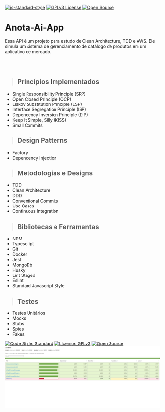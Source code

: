 [![js-standard-style](https://img.shields.io/badge/code%20style-standard-brightgreen.svg)](http://standardjs.com)
[![GPLv3 License](https://img.shields.io/badge/License-GPL%20v3-yellow.svg)](https://opensource.org/licenses/)
[![Open Source](https://badges.frapsoft.com/os/v1/open-source.svg?v=103)](https://opensource.org/)

# **Anota-Ai-App**

Essa API é um projeto para estudo de Clean Architecture, TDD e AWS. Ele simula um sistema de gerenciamento de catálogo de produtos em um aplicativo de mercado.

<br /><br />

> ## Princípios Implementados

* Single Responsibility Principle (SRP)
* Open Closed Principle (OCP)
* Liskov Substitution Principle (LSP)
* Interface Segregation Principle (ISP)
* Dependency Inversion Principle (DIP)
* Keep It Simple, Silly (KISS)
* Small Commits

> ## Design Patterns

* Factory
* Dependency Injection

> ## Metodologias e Designs

* TDD
* Clean Architecture
* DDD
* Conventional Commits
* Use Cases
* Continuous Integration

> ## Bibliotecas e Ferramentas

* NPM
* Typescript
* Git
* Docker
* Jest
* MongoDb
* Husky
* Lint Staged
* Eslint
* Standard Javascript Style

> ## Testes

* Testes Unitários
* Mocks
* Stubs
* Spies
* Fakes

[![Code Style: Standard](https://img.shields.io/badge/code%20style-standard-brightgreen.svg)](http://standardjs.com)
[![License: GPLv3](https://img.shields.io/badge/License-GPL%20v3-yellow.svg)](https://opensource.org/licenses/)
[![Open Source](https://badges.frapsoft.com/os/v1/open-source.svg?v=103)](https://opensource.org/)
[![Coverage](./utils/coverage.png)](link-para-cobertura-de-testes)
